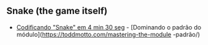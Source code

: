 ## Snake (the game itself)
- [Codificando "Snake" em 4 min 30 seg](https://www.youtube.com/watch?v=xGmXxpIj6vs) - [Dominando o padrão do módulo](https://toddmotto.com/mastering-the-module -padrão/) 